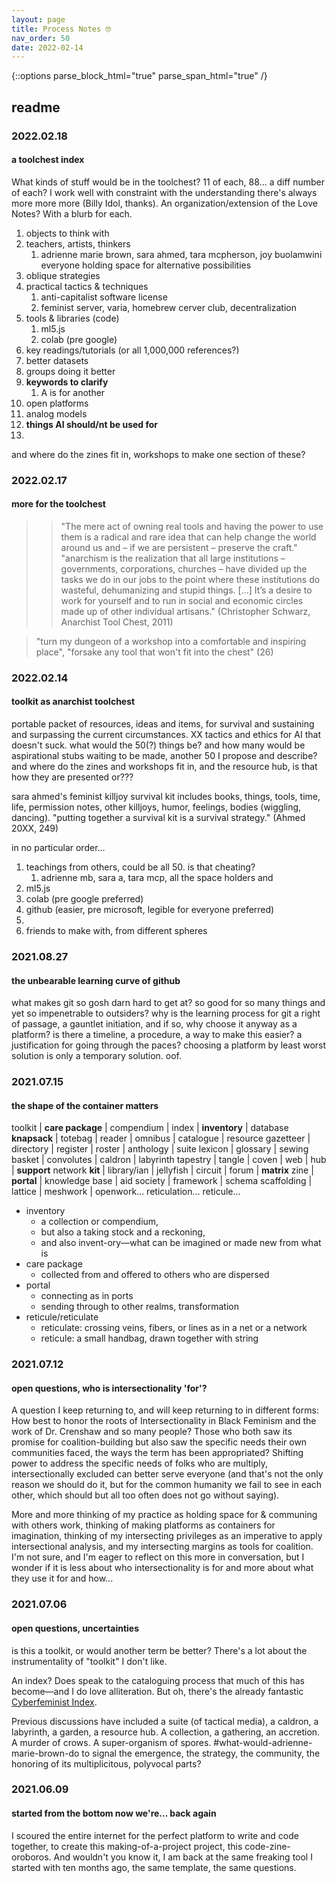 ```yaml
---
layout: page
title: Process Notes 🤓 
nav_order: 50
date: 2022-02-14
---
```

{::options parse_block_html="true" parse_span_html="true" /}

<main class="zine">
<section class="zine-page page-1" markdown="1">

# readme

### 2022.02.18
#### a toolchest index

What kinds of stuff would be in the toolchest? 11 of each, 88... a diff number of each? I work well with constraint with the understanding there's always more more more (Billy Idol, thanks). An organization/extension of the Love Notes? With a blurb for each.

1. objects to think with
2. teachers, artists, thinkers
   1. adrienne marie brown, sara ahmed, tara mcpherson, joy buolamwini everyone holding space for alternative possibilities
3. oblique strategies
4. practical tactics & techniques
   1. anti-capitalist software license
   2. feminist server, varia, homebrew cerver club, decentralization
5. tools & libraries (code)
   1. ml5.js
   2. colab (pre google)
6. key readings/tutorials (or all 1,000,000 references?)
7. better datasets
8. groups doing it better
9.  **keywords to clarify**
    1.  A is for another
10. open platforms
11. analog models
12. **things AI should/nt be used for**
13. 

and where do the zines fit in, workshops to make one section of these?

### 2022.02.17
#### more for the toolchest 

>>"The mere act of owning real tools and having the power to use them is a radical and rare idea that can help change the world around us and – if we are persistent – preserve the craft."
>>"anarchism is the realization that all large institutions – governments, corporations, churches – have divided up the tasks we do in our jobs to the point where these institutions do wasteful, dehumanizing and stupid things. [...] It’s a desire to work for yourself and to run in social and economic circles made up of other individual artisans." (Christopher Schwarz, Anarchist Tool Chest, 2011)

>"turn my dungeon of a workshop into a comfortable and inspiring place", "forsake any tool that won't fit into the chest" (26)

### 2022.02.14
#### toolkit as anarchist toolchest
portable packet of resources, ideas and items, for survival and sustaining and surpassing the current circumstances. XX tactics and ethics for AI that doesn't suck. what would the 50(?) things be? and how many would be aspirational stubs waiting to be made, another 50 I propose and describe? and where do the zines and workshops fit in, and the resource hub, is that how they are presented or???

sara ahmed's feminist killjoy survival kit includes books, things, tools, time, life, permission notes, other killjoys, humor, feelings, bodies (wiggling, dancing). "putting together a survival kit is a survival strategy." (Ahmed 20XX, 249)

in no particular order... 
1. teachings from others, could be all 50. is that cheating?
   1. adrienne mb, sara a, tara mcp, all the space holders and  
2. ml5.js
3. colab (pre google preferred)
4. github (easier, pre microsoft, legible for everyone preferred)
5. 
6. friends to make with, from different spheres 

### 2021.08.27
#### the unbearable learning curve of github

what makes git so gosh darn hard to get at? so good for so many things and yet so impenetrable to outsiders? why is the learning process for git a right of passage, a gauntlet initiation, and if so, why choose it anyway as a platform? is there a timeline, a procedure, a way to make this easier? a justification for going through the paces? choosing a platform by least worst solution is only a temporary solution. oof.

<!-- potential contributors via xin xin...
* Aarati Akkapeddi - using libraries image processing colonial archives in india
* Shirley Leung - fed ML Asian American female futurity
* Tona Lopez - Philipines insta, 
* Caroline Sinders
* Ashley Jane Lewis
* Suzanne Kite, indigenous AI -->

### 2021.07.15
#### the shape of the container matters

toolkit | **care package** | compendium | index | **inventory** | database
**knapsack** | totebag | reader | omnibus | catalogue | resource
gazetteer | directory | register | roster | anthology | suite
lexicon | glossary | sewing basket | convolutes | caldron | labyrinth
tapestry | tangle | coven | web | hub | **support** network
**kit** | library/ian | jellyfish | circuit | forum | **matrix** 
zine | **portal** | knowledge base | aid society | framework | schema 
scaffolding | lattice | meshwork |  openwork... reticulation... reticule...

* inventory
  * a collection or compendium, 
  * but also a taking stock and a reckoning, 
  * and also invent-ory—what can be imagined or made new from what is
* care package
  * collected from and offered to others who are dispersed
* portal
  * connecting as in ports
  * sending through to other realms, transformation
* reticule/reticulate
  * reticulate: crossing veins, fibers, or lines as in a net or a network
  * reticule: a small handbag, drawn together with string 

### 2021.07.12
#### open questions, who is intersectionality 'for'?

A question I keep returning to, and will keep returning to in different forms: How best to honor the roots of Intersectionality in Black Feminism and the work of Dr. Crenshaw and so many people? Those who both saw its promise for coalition-building but also saw the specific needs their own communities faced, the ways the term has been appropriated? Shifting power to address the specific needs of folks who are multiply, intersectionally excluded can better serve everyone (and that's not the only reason we should do it, but for the common humanity we fail to see in each other, which should but all too often does not go without saying). 

More and more thinking of my practice as holding space for & communing with others work, thinking of making platforms as containers for imagination, thinking of my intersecting privileges as an imperative to apply intersectional analysis, and my intersecting margins as tools for coalition. I'm not sure, and I'm eager to reflect on this more in conversation, but I wonder if it is less about who intersectionality is for and more about what they use it for and how...    

### 2021.07.06
#### open questions, uncertainties

is this a toolkit, or would another term be better? There's a lot about the instrumentality of "toolkit" I don't like. 

An index? Does speak to the cataloguing process that much of this has become—and I do love alliteration. But oh, there's the already fantastic [Cyberfeminist Index](https://cyberfeminismindex.com/).

Previous discussions have included a suite (of tactical media), a caldron, a labyrinth, a garden, a resource hub. A collection, a gathering, an accretion. A murder of crows. A super-organism of spores. #what-would-adrienne-marie-brown-do to signal the emergence, the strategy, the community, the honoring of its multiplicitous, polyvocal parts?

### 2021.06.09
#### started from the bottom now we're... back again

I scoured the entire internet for the perfect platform to write and code together, to create this making-of-a-project project, this code-zine-oroboros. And wouldn't you know it, I am back at the same freaking tool I started with ten months ago, the same template, the same questions. 

<!-- formatting [exercise exactly 4 min per day](https://substack.net/zine/exercise-exactly-4-minutes-per-day.html) visual example -->

<!-- comments via hypothesis styled, re luke -->

</section>

<section class="zine-page page-2" markdown="1">
</section>

<section class="zine-page page-3" markdown="1">
</section>

<section class="zine-page page-4" markdown="1">
</section>

<section class="zine-page page-5" markdown="1">
</section>

<section class="zine-page page-6" markdown="1">
</section>

<section class="zine-page page-7" markdown="1">
</section>

<section class="zine-page page-8" markdown="1">
</section>
</main>